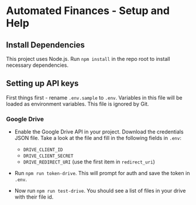 # Automated Finances - Setup and Help

## Install Dependencies

This project uses Node.js. Run `npm install` in the repo root to install necessary dependencies.

## Setting up API keys

First things first - rename `.env.sample` to `.env`. Variables in this file will be loaded as environment variables. This file is ignored by Git.

### Google Drive

- Enable the Google Drive API in your project. Download the credentials JSON file. Take a look at the file and fill in the following fields in `.env`:

  - `DRIVE_CLIENT_ID`
  - `DRIVE_CLIENT_SECRET`
  - `DRIVE_REDIRECT_URI` (use the first item in `redirect_uri`)

- Run `npm run token-drive`. This will prompt for auth and save the token in `.env`.

- Now run `npm run test-drive`. You should see a list of files in your drive with their file id.
